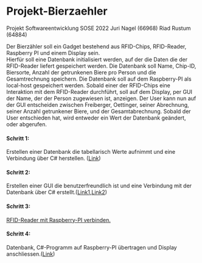 # Projekt-Bierzaehler
Projekt Softwareentwicklung SOSE 2022 Juri Nagel (66968) Riad Rustum (64884)

Der Bierzähler soll ein Gadget bestehend aus RFID-Chips, RFID-Reader, Raspberry PI und einem Display sein.<br>
Hierfür soll eine Datenbank initialisiert werden, auf der die Daten die der RFID-Reader liefert gespeichert werden. Die Datenbank soll Name, Chip-ID, 
Biersorte, Anzahl der getrunkenen Biere pro Person und die Gesamtrechnung speichern. Die Datenbank soll auf dem Raspberry-PI als 
local-host gespeichert werden. Sobald einer der RFID-Chips eine Interaktion mit dem RFID-Reader durchführt, soll auf dem Display, per GUI der Name, der der Person zugewiesen ist, anzeigen.
Der User kann nun auf der GUI entscheiden zwischen Freiberger, Oettinger, seiner Abrechnung, seiner Anzahl getrunkener Biere, und der Gesamtabrechnung.
Sobald der User entschieden hat, wird entweder ein Wert der Datenbank geändert, oder abgerufen. <br> 

#### Schritt 1:<br> 
Erstellen einer Datenbank die tabellarisch Werte aufnimmt und eine Verbindung über C# herstellen. ([Link](https://github.com/Ifi-Softwareentwicklung-SoSe2022/Projekt-Bierzaehler/blob/Dokumentation/Datenbanksystem.md)) <br>
#### Schritt 2:<br> 
Erstellen einer GUI die benutzerfreundlich ist und eine Verbindung mit der Datenbank über C# erstellt.([Link1](https://github.com/Ifi-Softwareentwicklung-SoSe2022/Projekt-Bierzaehler/blob/Dokumentation/Versuch%20des%20vollständigen%20Programms.md),[Link2](https://github.com/Ifi-Softwareentwicklung-SoSe2022/Projekt-Bierzaehler/blob/Dokumentation/Planung%20des%20UI)) 
<br> 
#### Schritt 3: <br> 
[RFID-Reader mit Raspberry-PI verbinden.](https://github.com/Ifi-Softwareentwicklung-SoSe2022/Projekt-Bierzaehler/blob/Dokumentation/Datenbanksystem.md)<br>
#### Schritt 4: <br> 
Datenbank, C#-Programm auf Raspberry-PI übertragen und Display anschliessen.([Link](https://github.com/Ifi-Softwareentwicklung-SoSe2022/Projekt-Bierzaehler/blob/Dokumentation/Raspberry%20PI%204%20vorbereiten.md)) <br>





